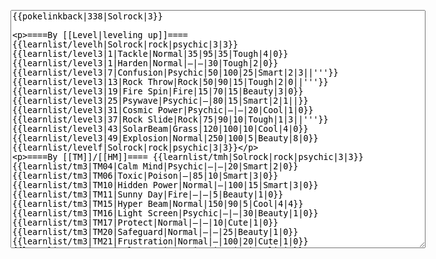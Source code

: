 </p><textarea readonly="" accesskey="," id="wpTextbox1" cols="80" rows="25" style="" class="mw-editfont-monospace" lang="en" dir="ltr" name="wpTextbox1">{{pokelinkback|338|Solrock|3}}

====By [[Level|leveling up]]====
{{learnlist/levelh|Solrock|rock|psychic|3|3}}
{{learnlist/level3|1|Tackle|Normal|35|95|35|Tough|4|0}}
{{learnlist/level3|1|Harden|Normal|—|—|30|Tough|2|0}}
{{learnlist/level3|7|Confusion|Psychic|50|100|25|Smart|2|3||'''}}
{{learnlist/level3|13|Rock Throw|Rock|50|90|15|Tough|2|0||'''}}
{{learnlist/level3|19|Fire Spin|Fire|15|70|15|Beauty|3|0}}
{{learnlist/level3|25|Psywave|Psychic|—|80|15|Smart|2|1||}}
{{learnlist/level3|31|Cosmic Power|Psychic|—|—|20|Cool|1|0}}
{{learnlist/level3|37|Rock Slide|Rock|75|90|10|Tough|1|3||'''}}
{{learnlist/level3|43|SolarBeam|Grass|120|100|10|Cool|4|0}}
{{learnlist/level3|49|Explosion|Normal|250|100|5|Beauty|8|0}}
{{learnlist/levelf|Solrock|rock|psychic|3|3}}

====By [[TM]]/[[HM]]====
{{learnlist/tmh|Solrock|rock|psychic|3|3}}
{{learnlist/tm3|TM04|Calm Mind|Psychic|—|—|20|Smart|2|0}}
{{learnlist/tm3|TM06|Toxic|Poison|—|85|10|Smart|3|0}}
{{learnlist/tm3|TM10|Hidden Power|Normal|—|100|15|Smart|3|0}}
{{learnlist/tm3|TM11|Sunny Day|Fire|—|—|5|Beauty|1|0}}
{{learnlist/tm3|TM15|Hyper Beam|Normal|150|90|5|Cool|4|4}}
{{learnlist/tm3|TM16|Light Screen|Psychic|—|—|30|Beauty|1|0}}
{{learnlist/tm3|TM17|Protect|Normal|—|—|10|Cute|1|0}}
{{learnlist/tm3|TM20|Safeguard|Normal|—|—|25|Beauty|1|0}}
{{learnlist/tm3|TM21|Frustration|Normal|—|100|20|Cute|1|0}}
{{learnlist/tm3|TM22|SolarBeam|Grass|120|100|10|Cool|4|0}}
{{learnlist/tm3|TM26|Earthquake|Ground|100|100|10|Tough|1|3}}
{{learnlist/tm3|TM27|Return|Normal|—|100|20|Cute|1|0}}
{{learnlist/tm3|TM29|Psychic|Psychic|90|100|10|Smart|1|3||'''}}
{{learnlist/tm3|TM30|Shadow Ball|Ghost|80|100|15|Smart|3|0}}
{{learnlist/tm3|TM32|Double Team|Normal|—|—|15|Cool|2|0}}
{{learnlist/tm3|TM33|Reflect|Psychic|—|—|20|Smart|1|0}}
{{learnlist/tm3|TM35|Flamethrower|Fire|95|100|15|Beauty|4|0}}
{{learnlist/tm3|TM37|Sandstorm|Rock|—|—|10|Tough|3|0}}
{{learnlist/tm3|TM38|Fire Blast|Fire|120|85|5|Beauty|4|0}}
{{learnlist/tm3|TM39|Rock Tomb|Rock|50|80|10|Smart|3|0||'''}}
{{learnlist/tm3|TM42|Facade|Normal|70|100|20|Cute|2|0}}
{{learnlist/tm3|TM43|Secret Power|Normal|70|100|20|Smart|1|0}}
{{learnlist/tm3|TM44|Rest|Psychic|—|—|10|Cute|2|0}}
{{learnlist/tm3|TM48|Skill Swap|Psychic|—|—|10|Smart|1|0}}
{{learnlist/tm3|TM50|Overheat|Fire|140|90|5|Beauty|6|0}}
{{learnlist/tm3|HM05|Flash|Normal|—|70|20|Beauty|3|0}}
{{learnlist/tmf|Solrock|rock|psychic|3|3}}

====By {{pkmn|breeding}}====
{{learnlist/breedh|Solrock|rock|psychic|3|3}}
{{learnlist/breed3null}}
{{learnlist/breedf|Solrock|rock|psychic|3|3}}

====By [[Move Tutor|tutoring]]====
{{learnlist/tutorh|Solrock|rock|psychic|3|3}}
{{learnlist/tutor3|Body Slam|Normal|85|100|15|Tough|1|4|||yes|yes|yes}}
{{learnlist/tutor3|Defense Curl|Normal|—|—|40|Cute|2|0|||no|yes|no}}
{{learnlist/tutor3|Double-Edge|Normal|120|100|15|Tough|6|0|||yes|yes|yes}}
{{learnlist/tutor3|Dream Eater|Psychic|100|100|15|Smart|2|2||'''|yes|yes|yes}}
{{learnlist/tutor3|Endure|Normal|—|—|10|Tough|2|0|||no|yes|no}}
{{learnlist/tutor3|Explosion|Normal|250|100|5|Beauty|8|0|||yes|yes|no}}
{{learnlist/tutor3|Mimic|Normal|—|—|10|Cute|1|0|||yes|yes|yes}}
{{learnlist/tutor3|Psych Up|Normal|—|—|10|Smart|2|0|||no|yes|no}}
{{learnlist/tutor3|Rock Slide|Rock|75|90|10|Tough|1|3||'''|yes|yes|no}}
{{learnlist/tutor3|Rollout|Rock|30|90|20|Tough|3|0||'''|no|yes|no}}
{{learnlist/tutor3|Selfdestruct|Normal|200|100|5|Beauty|8|0|||no|no|yes}}
{{learnlist/tutor3|Sleep Talk|Normal|—|—|10|Cute|3|0|||no|yes|no}}
{{learnlist/tutor3|Snore|Normal|40|100|15|Cute|4|0|||no|yes|no}}
{{learnlist/tutor3|Substitute|Normal|—|—|10|Smart|2|0|||yes|yes|yes}}
{{learnlist/tutor3|Swagger|Normal|—|90|15|Cute|2|0|||no|yes|yes}}
{{learnlist/tutor3|Swift|Normal|60|—|20|Cool|2|0|||no|yes|no}}
{{learnlist/tutorf|Solrock|rock|psychic|3|3}}

====Special moves====
{{Shadow moves|338|41|Shadow Panic|Shadow Rave|Shadow Sky|--|Baton Pass|Normal|Psychic|Psychic|Sunny Day|Fire|Cosmic Power|Psychic|XD|rock|psychic}}

[[fr:Solaroc/Génération 3]]
[[it:Solrock/Mosse apprese in terza generazione]]
[[ja:ソルロック/第六世代以前のおぼえるわざ]]
[[zh:太阳岩/第三世代招式表]]
